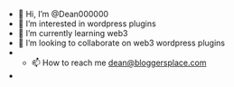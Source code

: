- 👋 Hi, I’m @Dean000000
- 👀 I’m interested in wordpress plugins
- 🌱 I’m currently learning web3
- 💞️ I’m looking to collaborate on web3 wordpress plugins
- - 📫 How to reach me dean@bloggersplace.com
- 

